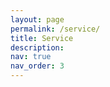 ```yaml
---
layout: page
permalink: /service/
title: Service
description: 
nav: true
nav_order: 3
---
```


<style>
.service-grid {
  display: grid;
  grid-template-columns: repeat(auto-fit, minmax(300px, 1fr));
  gap: 2rem;
  margin-top: 2rem;
}
.service-card {
  opacity: 0;
  transform: translateY(30px);
  transition: opacity 0.8s ease-out, transform 0.8s ease-out;
  border-left: 4px solid #a78bfa;
  padding-left: 1rem;
}
.service-card.visible {
  opacity: 1;
  transform: translateY(0);
}
.service-card h4 {
  font-size: 1.2rem;
  margin-bottom: 0.6rem;
}
.service-card ul {
  margin-top: 0;
  padding-left: 1.2rem;
}
</style>

<div class="service-grid">

  <div class="service-card">
    <h4>Journal Reviewer</h4>
    <ul>
      <li>IEEE Transactions on Robotics (T-RO)</li>
      <li>IEEE Robotics & Automation Magazine (RAM)</li>
      <li>Nonlinear Dynamics</li>
      <li>Journal of the Franklin Institute</li>
    </ul>
  </div>

  <div class="service-card">
    <h4>Conference Reviewer</h4>
    <ul>
      <li>European Control Conference (ECC 2023, 2024)</li>
      <li>American Control Conference (ACC 2021)</li>
      <li>IFAC MICNON 2021</li>
    </ul>
  </div>

  <div class="service-card">
    <h4>Teaching Assistance</h4>
    <ul>
      <li>Master course: Robotics  
          (University of Groningen, FSE, Fall 2020–2022)</li>
    </ul>
  </div>

  <div class="service-card">
    <h4>Professional Memberships</h4>
    <ul>
      <li>Dutch Institute of Systems and Control (DISC)</li>
      <li>Jan C. Willems Center for Systems and Control</li>
    </ul>
  </div>

</div>

<script>
  document.addEventListener("DOMContentLoaded", function () {
    const observer = new IntersectionObserver(entries => {
      entries.forEach(entry => {
        if (entry.isIntersecting) {
          entry.target
